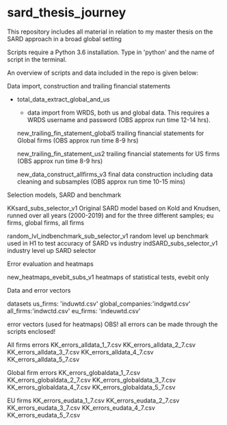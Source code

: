 # sard_thesis_journey
This repository includes all material in relation to my master thesis on the SARD approach in a broad global setting

Scripts require a Python 3.6 installation. Type in 'python' and the name of script in the terminal.

An overview of scripts and data included in the repo is given below:

Data import, construction and trailing financial statements
* total_data_extract_global_and_us
    * data import from WRDS, both us and global data. This requires a WRDS username and password (OBS approx run time 12-14 hrs).

    
  new_trailing_fin_statement_global5
    trailing financial statements for Global firms
    (OBS approx run time 8-9 hrs)
    
  new_trailing_fin_statement_us2
    trailing financial statements for US firms
    (OBS approx run time 8-9 hrs)
    
  new_data_construct_allfirms_v3
    final data construction including data cleaning and subsamples
    (OBS approx run time 10-15 mins)


Selection models, SARD and benchmark

  KKsard_subs_selector_v1
    Original SARD model based on Kold and Knudsen, runned over all years (2000-2019) and for the three different samples; 
    eu firms, global firms, all firms
    
  random_lvl_indbenchmark_sub_selector_v1
    random level up benchmark used in H1 to test accuracy of SARD vs industry
  indSARD_subs_selector_v1
    industry level up SARD selector
    
Error evaluation and heatmaps

  new_heatmaps_evebit_subs_v1
    heatmaps of statistical tests, evebit only
    
    
Data and error vectors

  datasets
    us_firms: 'induwtd.csv'
    global_companies:'indgwtd.csv'
    all_firms:'indwctd.csv'
    eu_firms: 'indeuwtd.csv'
    
error vectors (used for heatmaps) OBS! all errors can be made through the scripts enclosed!
  
  All firms errors 
    KK_errors_alldata_1_7.csv
    KK_errors_alldata_2_7.csv
    KK_errors_alldata_3_7.csv
    KK_errors_alldata_4_7.csv
    KK_errors_alldata_5_7.csv
 
  Global firm errors 
    KK_errors_globaldata_1_7.csv
    KK_errors_globaldata_2_7.csv
    KK_errors_globaldata_3_7.csv
    KK_errors_globaldata_4_7.csv
    KK_errors_globaldata_5_7.csv
    
  EU firms
    KK_errors_eudata_1_7.csv
    KK_errors_eudata_2_7.csv
    KK_errors_eudata_3_7.csv
    KK_errors_eudata_4_7.csv
    KK_errors_eudata_5_7.csv
 
   
  
  
    
  
   
    
    
    
